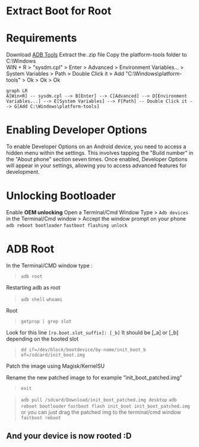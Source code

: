 # Extract Boot for Root

# Requirements
Download [ADB Tools](https://developer.android.com/tools/releases/platform-tools)
Extract the .zip file
Copy the platform-tools folder to C:\Windows\
WIN + R > "sysdm.cpl" > Enter > Advanced > Environment Variables... > System Variables > Path > Double Click it > Add "C:\Windows\platform-tools" > Ok > Ok > Ok

```mermaid
graph LR
A[Win+R] -- sysdm.cpl --> B[Enter] --> C[Advanced] --> D[Environment Variables...] --> E[System Variables] --> F[Path] -- Double Click it --> G[Add C:\Windows\platform-tools]

```

# Enabling Developer Options

To enable Developer Options on an Android device, you need to access a hidden menu within the settings. This involves  tapping the "Build number" in the "About phone" section seven times. Once enabled, Developer Options will appear in your settings, allowing you to access advanced features for development.

# Unlocking Bootloader

 Enable **OEM unlocking**
 Open a Terminal/Cmd Window
 Type > `Adb devices` in the Terminal/Cmd window  > Accept the window prompt on your phone
 `adb reboot bootloader`
 `fastboot flashing unlock`

# ADB Root
In the Terminal/CMD window type : 
> `adb root`

Restarting adb as root

> `adb shell`
> `whoami`

Root

> `getprop | grep slot`

Look for this line `[ro.boot.slot_suffix]: [_b]`
It should be [_a] or [_b] depending on the booted slot

>`dd if=/dev/block/bootdevice/by-name/init_boot_b of=/sdcard/init_boot.img`

Patch the image using Magisk/KernelSU

Rename the new patched image to for example "init_boot_patched.img"

>`exit`

>`adb pull /sdcard/Download/init_boot_patched.img desktop`
>`adb reboot bootloader`
>`fastboot flash init_boot init_boot_patched.img` or you can just drag the patched img to the terminal/cmd window
>`fastboot reboot`

## And your device is now rooted :D
